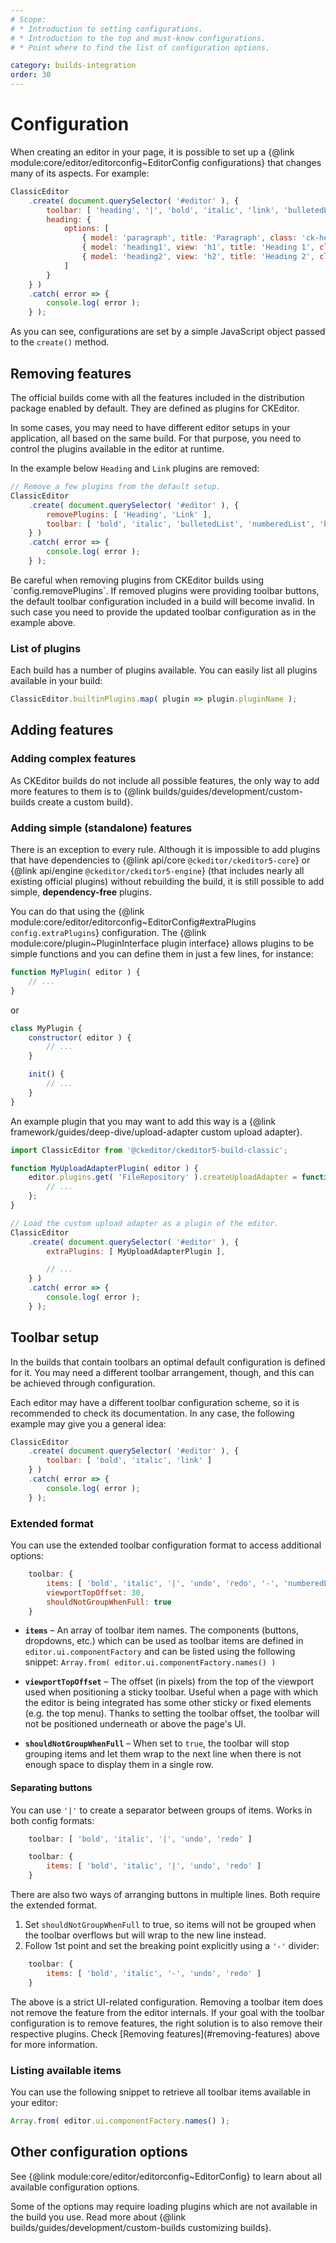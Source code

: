 ```yaml
---
# Scope:
# * Introduction to setting configurations.
# * Introduction to the top and must-know configurations.
# * Point where to find the list of configuration options.

category: builds-integration
order: 30
---
```


# Configuration

When creating an editor in your page, it is possible to set up a {@link module:core/editor/editorconfig~EditorConfig configurations} that changes many of its aspects. For example:

```js
ClassicEditor
	.create( document.querySelector( '#editor' ), {
		toolbar: [ 'heading', '|', 'bold', 'italic', 'link', 'bulletedList', 'numberedList', 'blockQuote' ],
		heading: {
			options: [
				{ model: 'paragraph', title: 'Paragraph', class: 'ck-heading_paragraph' },
				{ model: 'heading1', view: 'h1', title: 'Heading 1', class: 'ck-heading_heading1' },
				{ model: 'heading2', view: 'h2', title: 'Heading 2', class: 'ck-heading_heading2' }
			]
		}
	} )
	.catch( error => {
		console.log( error );
	} );
```

As you can see, configurations are set by a simple JavaScript object passed to the `create()` method.

## Removing features

The official builds come with all the features included in the distribution package enabled by default. They are defined as plugins for CKEditor.

In some cases, you may need to have different editor setups in your application, all based on the same build. For that purpose, you need to control the plugins available in the editor at runtime.

In the example below `Heading` and `Link` plugins are removed:

```js
// Remove a few plugins from the default setup.
ClassicEditor
	.create( document.querySelector( '#editor' ), {
		removePlugins: [ 'Heading', 'Link' ],
		toolbar: [ 'bold', 'italic', 'bulletedList', 'numberedList', 'blockQuote' ]
	} )
	.catch( error => {
		console.log( error );
	} );
```
<info-box>
	Be careful when removing plugins from CKEditor builds using `config.removePlugins`. If removed plugins were providing toolbar buttons, the default toolbar configuration included in a build will become invalid. In such case you need to provide the updated toolbar configuration as in the example above.
</info-box>

### List of plugins

Each build has a number of plugins available. You can easily list all plugins available in your build:

```js
ClassicEditor.builtinPlugins.map( plugin => plugin.pluginName );
```

## Adding features

### Adding complex features

As CKEditor builds do not include all possible features, the only way to add more features to them is to {@link builds/guides/development/custom-builds create a custom build}.

### Adding simple (standalone) features

There is an exception to every rule. Although it is impossible to add plugins that have dependencies to {@link api/core `@ckeditor/ckeditor5-core`} or {@link api/engine `@ckeditor/ckeditor5-engine`} (that includes nearly all existing official plugins) without rebuilding the build, it is still possible to add simple, **dependency-free** plugins.

You can do that using the {@link module:core/editor/editorconfig~EditorConfig#extraPlugins `config.extraPlugins`} configuration. The {@link module:core/plugin~PluginInterface plugin interface} allows plugins to be simple functions and you can define them in just a few lines, for instance:

```js
function MyPlugin( editor ) {
	// ...
}
```

or

```js
class MyPlugin {
	constructor( editor ) {
		// ...
	}

	init() {
		// ...
	}
}
```

An example plugin that you may want to add this way is a {@link framework/guides/deep-dive/upload-adapter custom upload adapter}.

```js
import ClassicEditor from '@ckeditor/ckeditor5-build-classic';

function MyUploadAdapterPlugin( editor ) {
	editor.plugins.get( 'FileRepository' ).createUploadAdapter = function( loader ) {
		// ...
	};
}

// Load the custom upload adapter as a plugin of the editor.
ClassicEditor
	.create( document.querySelector( '#editor' ), {
		extraPlugins: [ MyUploadAdapterPlugin ],

		// ...
	} )
	.catch( error => {
		console.log( error );
	} );
```

## Toolbar setup

In the builds that contain toolbars an optimal default configuration is defined for it. You may need a different toolbar arrangement, though, and this can be achieved through configuration.

Each editor may have a different toolbar configuration scheme, so it is recommended to check its documentation. In any case, the following example may give you a general idea:

```js
ClassicEditor
	.create( document.querySelector( '#editor' ), {
		toolbar: [ 'bold', 'italic', 'link' ]
	} )
	.catch( error => {
		console.log( error );
	} );
```

### Extended format

You can use the extended toolbar configuration format to access additional options:

```js
    toolbar: {
        items: [ 'bold', 'italic', '|', 'undo', 'redo', '-', 'numberedList', 'bulletedList' ],
        viewportTopOffset: 30,
        shouldNotGroupWhenFull: true
    }
```

 * **`items`** &ndash; An array of toolbar item names. The components (buttons, dropdowns, etc.) which can be used as toolbar items are defined in `editor.ui.componentFactory` and can be listed using the following snippet: `Array.from( editor.ui.componentFactory.names() )`

 * **`viewportTopOffset`** &ndash; The offset (in pixels) from the top of the viewport used when positioning a sticky toolbar.
 Useful when a page with which the editor is being integrated has some other sticky or fixed elements
 (e.g. the top menu). Thanks to setting the toolbar offset, the toolbar will not be positioned underneath or above the page's UI.

 * **`shouldNotGroupWhenFull`** &ndash; When set to `true`, the toolbar will stop grouping items and let them wrap to the next line when there is not enough space to display them in a single row.

#### Separating buttons

You can use `'|'` to create a separator between groups of items. Works in both config formats:

```js
    toolbar: [ 'bold', 'italic', '|', 'undo', 'redo' ]
```

```js
    toolbar: {
        items: [ 'bold', 'italic', '|', 'undo', 'redo' ]
    }
```

There are also two ways of arranging buttons in multiple lines. Both require the extended format.

1. Set `shouldNotGroupWhenFull` to true, so items will not be grouped when the toolbar overflows but will wrap to the new line instead.
2. Follow 1st point and set the breaking point explicitly using a `'-'` divider:
```js
    toolbar: {
        items: [ 'bold', 'italic', '-', 'undo', 'redo' ]
    }
```

<info-box hint>
	The above is a strict UI-related configuration. Removing a toolbar item does not remove the feature from the editor internals. If your goal with the toolbar configuration is to remove features, the right solution is to also remove their respective plugins. Check [Removing features](#removing-features) above for more information.
</info-box>

### Listing available items

You can use the following snippet to retrieve all toolbar items available in your editor:

```js
Array.from( editor.ui.componentFactory.names() );
```

## Other configuration options

See {@link module:core/editor/editorconfig~EditorConfig} to learn about all available configuration options.

Some of the options may require loading plugins which are not available in the build you use. Read more about {@link builds/guides/development/custom-builds customizing builds}.
